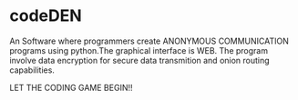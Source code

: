 # codeDEN
An Software where programmers create ANONYMOUS COMMUNICATION programs using python.The graphical interface is WEB.
The program involve data encryption for secure data transmition and onion routing capabilities.

LET THE CODING GAME BEGIN!!

